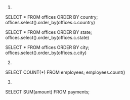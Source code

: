 1)
SELECT * FROM offices ORDER BY country;
offices.select().order_by(offices.c.country)

SELECT * FROM offices ORDER BY state;
offices.select().order_by(offices.c.state)

SELECT * FROM offices ORDER BY city;
offices.select().order_by(offices.c.city)

2)
SELECT COUNT(*) FROM employees;
employees.count()

3)
SELECT SUM(amount) FROM payments;

